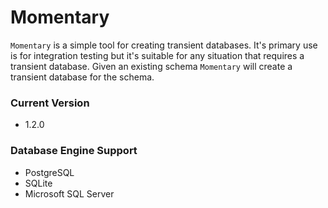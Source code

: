# Momentary

`Momentary` is a simple tool for creating transient databases. It's primary use is for integration testing but it's suitable for any situation that requires a transient database. Given an existing schema `Momentary` will create a transient database for the schema.


### Current Version

- 1.2.0

### Database Engine Support

- PostgreSQL 
- SQLite
- Microsoft SQL Server
